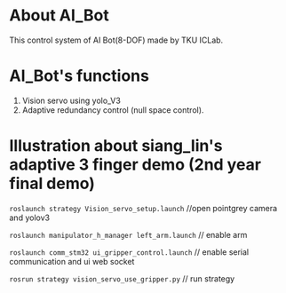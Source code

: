 # About AI_Bot
This control system of AI Bot(8-DOF) made by TKU ICLab.

# AI_Bot's functions
1. Vision servo using yolo_V3
2. Adaptive redundancy control (null space control).

# Illustration about siang_lin's adaptive 3 finger demo (2nd year final demo)

```roslaunch strategy Vision_servo_setup.launch```      //open pointgrey camera and yolov3 

```roslaunch manipulator_h_manager left_arm.launch```   // enable arm 

```roslaunch comm_stm32 ui_gripper_control.launch```    // enable serial communication and ui web socket 

```rosrun strategy vision_servo_use_gripper.py```       // run strategy 




  
